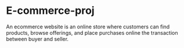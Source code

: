 # E-commerce-proj
An ecommerce website is an online store where customers can find products, browse offerings, and place purchases online the transaction between buyer and seller.
